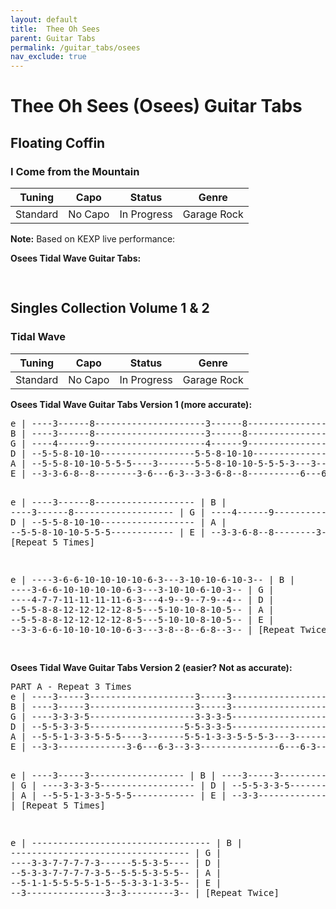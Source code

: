 ```yaml
---
layout: default
title:  Thee Oh Sees
parent: Guitar Tabs
permalink: /guitar_tabs/osees
nav_exclude: true
---
```

<h1>Thee Oh Sees (Osees) Guitar Tabs</h1> 

## Floating Coffin
### I Come from the Mountain

| Tuning | Capo | Status | Genre |  
|:------:|:----:|:------:|:-----:|  
| Standard | No Capo | <span class="label label-yellow">In Progress</span> | Garage Rock | 

**Note:** Based on KEXP live performance:  


**Osees Tidal Wave Guitar Tabs:**  
<div class="code-example" markdown="1">
<pre class="fs-2 fw-400 ls-2 lh-0.5 text-mono">


</pre>
</div>

## Singles Collection Volume 1 & 2
### Tidal Wave

| Tuning | Capo | Status | Genre |  
|:------:|:----:|:------:|:-----:|  
| Standard | No Capo | <span class="label label-yellow">In Progress</span> | Garage Rock | 

**Osees Tidal Wave Guitar Tabs Version 1 (more accurate):**  
<div class="code-example" markdown="1">
<pre class="fs-2 fw-400 ls-2 lh-0.5 text-mono">
e | ----3------8---------------------3------8---------------------3------8-------------------- |
B | ----3------8---------------------3------8---------------------3------8-------------------- |
G | ----4------9---------------------4------9---------------------4------9-------------------- |
D | --5-5-8-10-10------------------5-5-8-10-10------------------5-5-8-10-10------------------- |
A | --5-5-8-10-10-5-5-5----3-------5-5-8-10-10-5-5-5-3---3------5-5-8-10-10-5-5-5-----3------- |
E | --3-3-6-8--8--------3-6---6-3--3-3-6-8--8----------6---6-3--3-3-6-8--8---------3-6---6-3-- |

e | ----3------8------------------- |
B | ----3------8------------------- |
G | ----4------9------------------- |
D | --5-5-8-10-10------------------ |
A | --5-5-8-10-10-5-5-5------------ |
E | --3-3-6-8--8--------3-6-3-3-3-- |
[Repeat 5 Times]

e | ----3-6-6-10-10-10-10-6-3---3-10-10-6-10-3-- |
B | ----3-6-6-10-10-10-10-6-3---3-10-10-6-10-3-- |
G | ----4-7-7-11-11-11-11-6-3---4-9--9--7-9--4-- |
D | --5-5-8-8-12-12-12-12-8-5---5-10-10-8-10-5-- |
A | --5-5-8-8-12-12-12-12-8-5---5-10-10-8-10-5-- |
E | --3-3-6-6-10-10-10-10-6-3---3-8--8--6-8--3-- |
[Repeat Twice]

</pre>
</div>

**Osees Tidal Wave Guitar Tabs Version 2 (easier? Not as accurate):**  
<div class="code-example" markdown="1">
<pre class="fs-2 fw-400 ls-2 lh-0.5 text-mono">
PART A - Repeat 3 Times  
e | ----3-----3--------------------3-----3--------------------3-----3------------------- |
B | ----3-----3--------------------3-----3--------------------3-----3------------------- |
G | ----3-3-3-5--------------------3-3-3-5--------------------3-3-3-5------------------- |
D | --5-5-3-3-5------------------5-5-3-3-5------------------5-5-3-3-5------------------- |
A | --5-5-1-3-3-5-5-5----3-------5-5-1-3-3-5-5-5-3---3------5-5-1-3-3-5-5-5-----3------- |
E | --3-3-------------3-6---6-3--3-3---------------6---6-3--3-3--------------3-6---6-3-- |

e | ----3-----3------------------ |
B | ----3-----3------------------ |
G | ----3-3-3-5------------------ |
D | --5-5-3-3-5------------------ |
A | --5-5-1-3-3-5-5-5------------ |
E | --3-3-------------3-6-3-3-3-- |
[Repeat 5 Times]

e | ---------------------------------- |
B | ---------------------------------- |
G | ----3-3-7-7-7-7-3------5-5-3-5---- |
D | --5-3-3-7-7-7-7-3-5--5-5-5-3-5-5-- |
A | --5-1-1-5-5-5-5-1-5--5-3-3-1-3-5-- |
E | --3---------------3--3---------3-- |
[Repeat Twice]

</pre>
</div>
